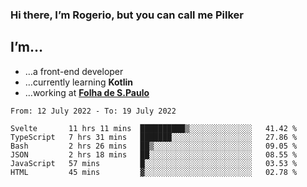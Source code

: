 ### Hi there, I’m Rogerio, but you can call me Pilker

## I’m…
- …a front-end developer
- …currently learning **Kotlin**
- …working at [**Folha de S.Paulo**](https://www.folha.com.br/)

<!--START_SECTION:waka-->

```text
From: 12 July 2022 - To: 19 July 2022

Svelte       11 hrs 11 mins  ██████████▒░░░░░░░░░░░░░░   41.42 %
TypeScript   7 hrs 31 mins   ███████░░░░░░░░░░░░░░░░░░   27.86 %
Bash         2 hrs 26 mins   ██▒░░░░░░░░░░░░░░░░░░░░░░   09.05 %
JSON         2 hrs 18 mins   ██░░░░░░░░░░░░░░░░░░░░░░░   08.55 %
JavaScript   57 mins         █░░░░░░░░░░░░░░░░░░░░░░░░   03.53 %
HTML         45 mins         ▓░░░░░░░░░░░░░░░░░░░░░░░░   02.78 %
```

<!--END_SECTION:waka-->
